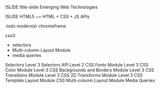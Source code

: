 !SLIDE title-slide
Emerging Web Technologies

!SLIDE
HTML5 ~= HTML  + CSS  + JS APIs


.todo modernizr chromeframe

css3:
  - selectors
  - Multi-column Layout Module
  - media queries

Selectors Level 3
Selectors API Level 2
CSS Fonts Module Level 3
CSS Color Module Level 3
CSS Backgrounds and Borders Module Level 3
CSS Transitions Module Level 3
CSS 2D Transforms Module Level 3
CSS Template Layout Module
CSS Multi-column Layout Module
Media Queries

